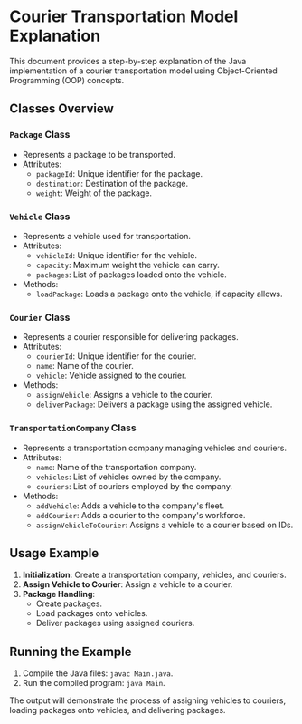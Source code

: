 # Courier Transportation Model Explanation

This document provides a step-by-step explanation of the Java implementation of a courier transportation model using Object-Oriented Programming (OOP) concepts.

## Classes Overview

### `Package` Class
- Represents a package to be transported.
- Attributes:
  - `packageId`: Unique identifier for the package.
  - `destination`: Destination of the package.
  - `weight`: Weight of the package.

### `Vehicle` Class
- Represents a vehicle used for transportation.
- Attributes:
  - `vehicleId`: Unique identifier for the vehicle.
  - `capacity`: Maximum weight the vehicle can carry.
  - `packages`: List of packages loaded onto the vehicle.
- Methods:
  - `loadPackage`: Loads a package onto the vehicle, if capacity allows.

### `Courier` Class
- Represents a courier responsible for delivering packages.
- Attributes:
  - `courierId`: Unique identifier for the courier.
  - `name`: Name of the courier.
  - `vehicle`: Vehicle assigned to the courier.
- Methods:
  - `assignVehicle`: Assigns a vehicle to the courier.
  - `deliverPackage`: Delivers a package using the assigned vehicle.

### `TransportationCompany` Class
- Represents a transportation company managing vehicles and couriers.
- Attributes:
  - `name`: Name of the transportation company.
  - `vehicles`: List of vehicles owned by the company.
  - `couriers`: List of couriers employed by the company.
- Methods:
  - `addVehicle`: Adds a vehicle to the company's fleet.
  - `addCourier`: Adds a courier to the company's workforce.
  - `assignVehicleToCourier`: Assigns a vehicle to a courier based on IDs.

## Usage Example

1. **Initialization**: Create a transportation company, vehicles, and couriers.
2. **Assign Vehicle to Courier**: Assign a vehicle to a courier.
3. **Package Handling**:
   - Create packages.
   - Load packages onto vehicles.
   - Deliver packages using assigned couriers.

## Running the Example

1. Compile the Java files: `javac Main.java`.
2. Run the compiled program: `java Main`.

The output will demonstrate the process of assigning vehicles to couriers, loading packages onto vehicles, and delivering packages.

